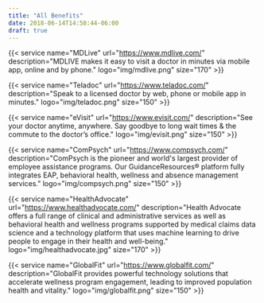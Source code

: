 ```yaml
---
title: "All Benefits"
date: 2018-06-14T14:58:44-06:00
draft: true
---
```


{{< service name="MDLive" url="https://www.mdlive.com/" description="MDLIVE makes it easy to visit a doctor in minutes via mobile app, online and by phone." logo="img/mdlive.png" size="170" >}}

{{< service name="Teladoc" url="https://www.teladoc.com/" description="Speak to a licensed doctor by web, phone or mobile app in minutes." logo="img/teladoc.png" size="150" >}}

{{< service name="eVisit" url="https://www.evisit.com/" description="See your doctor anytime, anywhere. Say goodbye to long wait times & the commute to the doctor’s office." logo="img/evisit.png" size="150" >}}

{{< service name="ComPsych" url="https://www.compsych.com/" description="ComPsych is the pioneer and world's largest provider of employee assistance programs. Our GuidanceResources® platform fully integrates EAP, behavioral health, wellness and absence management services." logo="img/compsych.png" size="150" >}}

{{< service name="HealthAdvocate" url="https://www.healthadvocate.com/" description="Health Advocate offers a full range of clinical and administrative services as well as behavioral health and wellness programs supported by medical claims data science and a technology platform that uses machine learning to drive people to engage in their health and well-being." logo="img/healthadvocate.jpg" size="170" >}}

{{< service name="GlobalFit" url="https://www.globalfit.com/" description="GlobalFit provides powerful technology solutions that accelerate wellness program engagement, leading to improved population health and vitality." logo="img/globalfit.png" size="150" >}}
